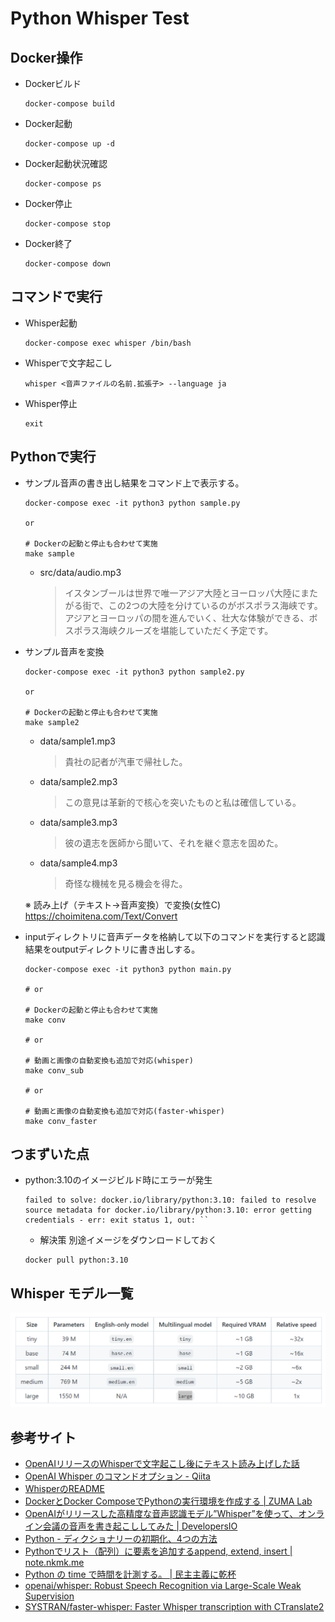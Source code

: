 # Python Whisper Test

## Docker操作

- Dockerビルド
  ```
  docker-compose build
  ```

- Docker起動
  ```
  docker-compose up -d
  ```

- Docker起動状況確認
  ```
  docker-compose ps
  ```

- Docker停止
  ```
  docker-compose stop
  ```

- Docker終了
  ```
  docker-compose down
  ```

## コマンドで実行

- Whisper起動
  ```
  docker-compose exec whisper /bin/bash
  ```

- Whisperで文字起こし
  ```
  whisper <音声ファイルの名前.拡張子> --language ja
  ```

- Whisper停止
  ```
  exit
  ```

## Pythonで実行

  - サンプル音声の書き出し結果をコマンド上で表示する。
    ```
    docker-compose exec -it python3 python sample.py

    or

    # Dockerの起動と停止も合わせて実施
    make sample
    ```

    - src/data/audio.mp3
      > イスタンブールは世界で唯一アジア大陸とヨーロッパ大陸にまたがる街で、この2つの大陸を分けているのがボスポラス海峡です。アジアとヨーロッパの間を進んでいく、壮大な体験ができる、ボスポラス海峡クルーズを堪能していただく予定です。

  - サンプル音声を変換
    ```
    docker-compose exec -it python3 python sample2.py

    or

    # Dockerの起動と停止も合わせて実施
    make sample2
    ```

    - data/sample1.mp3  
      > 貴社の記者が汽車で帰社した。

    - data/sample2.mp3
      > この意見は革新的で核心を突いたものと私は確信している。

    - data/sample3.mp3
      > 彼の遺志を医師から聞いて、それを継ぐ意志を固めた。

    - data/sample4.mp3
      > 奇怪な機械を見る機会を得た。


    ※ 読み上げ（テキスト→音声変換）で変換(女性C)  
    https://choimitena.com/Text/Convert


  - inputディレクトリに音声データを格納して以下のコマンドを実行すると認識結果をoutputディレクトリに書き出しする。
    ```
    docker-compose exec -it python3 python main.py

    # or

    # Dockerの起動と停止も合わせて実施
    make conv

    # or

    # 動画と画像の自動変換も追加で対応(whisper)
    make conv_sub

    # or

    # 動画と画像の自動変換も追加で対応(faster-whisper)
    make conv_faster
    ```

## つまずいた点

- python:3.10のイメージビルド時にエラーが発生
  ```
  failed to solve: docker.io/library/python:3.10: failed to resolve source metadata for docker.io/library/python:3.10: error getting credentials - err: exit status 1, out: ``
  ```

  - 解決策
  別途イメージをダウンロードしておく
  ```
  docker pull python:3.10
  ```

## Whisper モデル一覧

![モデル一覧](https://raw.githubusercontent.com/cm-nakamura-shogo/devio-image/main/whisper-trial-japanese/img/whisper-trial-japanese_2022-09-22-21-53-13.png)

## 参考サイト

- [OpenAIリリースのWhisperで文字起こし後にテキスト読み上げした話](https://dev.classmethod.jp/articles/transform-whisper-txt-into-audio-file/)  
- [OpenAI Whisper のコマンドオプション - Qiita](https://qiita.com/szktmyk38f/items/374f24d06fe277a1922a)  
- [WhisperのREADME](https://zenn.dev/piment/articles/ca917d0e9c8a49)  
- [DockerとDocker ComposeでPythonの実行環境を作成する | ZUMA Lab](https://zuma-lab.com/posts/docker-python-settings)  
- [OpenAIがリリースした高精度な音声認識モデル”Whisper”を使って、オンライン会議の音声を書き起こししてみた | DevelopersIO](https://dev.classmethod.jp/articles/whisper-trial-japanese/)  
- [Python - ディクショナリーの初期化、4つの方法](https://codechacha.com/ja/python-initialize-dict/#3-fromkeys-%E3%81%A7%E8%BE%9E%E6%9B%B8%E3%82%92%E5%88%9D%E6%9C%9F%E5%8C%96%E3%81%99%E3%82%8B)  
- [Pythonでリスト（配列）に要素を追加するappend, extend, insert | note.nkmk.me](https://note.nkmk.me/python-list-append-extend-insert/)  
- [Python の time で時間を計測する。 | 民主主義に乾杯](https://python.ms/time/#_1-%E4%BD%BF%E3%81%84%E6%96%B9-%E3%81%9D%E3%81%AE1)  
- [openai/whisper: Robust Speech Recognition via Large-Scale Weak Supervision](https://github.com/openai/whisper)  
- [SYSTRAN/faster-whisper: Faster Whisper transcription with CTranslate2](https://github.com/SYSTRAN/faster-whisper)  